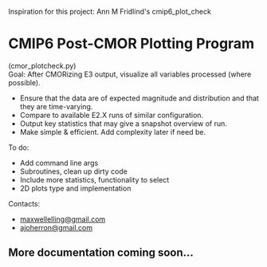 Inspiration for this project: Ann M Fridlind's cmip6_plot_check

# CMIP6 Post-CMOR Plotting Program  
(cmor_plotcheck.py)  
Goal: After CMORizing E3 output, visualize all variables processed (where possible).
- Ensure that the data are of expected magnitude and distribution and that they are time-varying.
- Compare to available E2.X runs of similar configuration.
- Output key statistics that may give a snapshot overview of run.
- Make simple & efficient. Add complexity later if need be.  

To do:  
- Add command line args
- Subroutines, clean up dirty code
- Include more statistics, functionality to select
- 2D plots type and implementation

Contacts:
- maxwellelling@gmail.com
- ajoherron@gmail.com

## More documentation coming soon...
